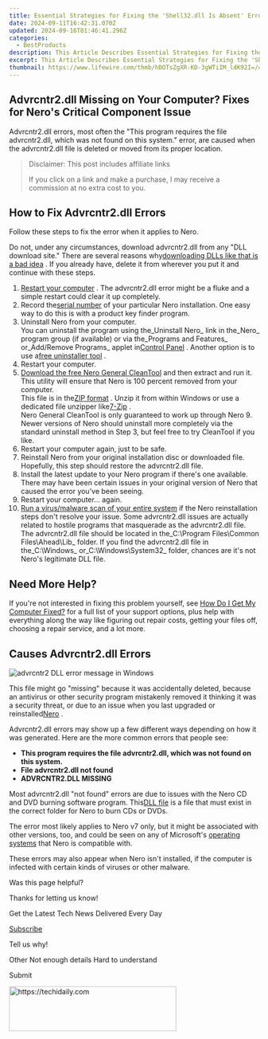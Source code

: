 ```yaml
---
title: Essential Strategies for Fixing the 'Shell32.dll Is Absent' Error
date: 2024-09-11T16:42:31.070Z
updated: 2024-09-16T01:46:41.296Z
categories:
  - BestProducts
description: This Article Describes Essential Strategies for Fixing the 'Shell32.dll Is Absent' Error
excerpt: This Article Describes Essential Strategies for Fixing the 'Shell32.dll Is Absent' Error
thumbnail: https://www.lifewire.com/thmb/hDOTsZgXR-KD-3gWTiIM_ldK92I=/400x300/filters:no_upscale():max_bytes(150000):strip_icc():format(webp)/shell32-dll-error-message-59b2b5119abed5001198877d.png
---
```


## Advrcntr2.dll Missing on Your Computer? Fixes for Nero's Critical Component Issue
 Advrcntr2.dll errors, most often the "This program requires the file advrcntr2.dll, which was not found on this system." error, are caused when the advrcntr2.dll file is deleted or moved from its proper location.  

>  Disclaimer: This post includes affiliate links
>
>  If you click on a link and make a purchase, I may receive a commission at no extra cost to you.
>

## How to Fix Advrcntr2.dll Errors

 Follow these steps to fix the error when it applies to Nero.

 Do not, under any circumstances, download advrcntr2.dll from any "DLL download site." There are several reasons why[downloading DLLs like that is a bad idea](https://www.lifewire.com/important-reasons-not-to-download-dll-files-2624455) . If you already have, delete it from wherever you put it and continue with these steps.

1. [Restart your computer](https://www.lifewire.com/how-to-reboot-a-computer-2624568) . The advrcntr2.dll error might be a fluke and a simple restart could clear it up completely.
2. Record the[serial number](https://www.lifewire.com/serial-number-2626008) of your particular Nero installation. One easy way to do this is with a product key finder program.
3. Uninstall Nero from your computer.  
 You can uninstall the program using the_Uninstall Nero_ link in the_Nero_ program group (if available) or via the_Programs and Features_ or_Add/Remove Programs_ applet in[Control Panel](https://www.lifewire.com/control-panel-2625841) . Another option is to use a[free uninstaller tool](https://www.lifewire.com/free-uninstaller-programs-2625188) .
4. Restart your computer.
5. [Download the free Nero General CleanTool](https://ccm.net/downloads/security-and-maintenance/6225-nero-general-clean-tool/) and then extract and run it. This utility will ensure that Nero is 100 percent removed from your computer.  
 This file is in the[ZIP format](https://www.lifewire.com/zip-file-2622675) . Unzip it from within Windows or use a dedicated file unzipper like[7-Zip](https://www.7-zip.org/) .  
 Nero General CleanTool is only guaranteed to work up through Nero 9\. Newer versions of Nero should uninstall more completely via the standard uninstall method in Step 3, but feel free to try CleanTool if you like.
6. Restart your computer again, just to be safe.
7. Reinstall Nero from your original installation disc or downloaded file. Hopefully, this step should restore the advrcntr2.dll file.
8. Install the latest update to your Nero program if there's one available. There may have been certain issues in your original version of Nero that caused the error you've been seeing.
9. Restart your computer... again.
10. [Run a virus/malware scan of your entire system](https://www.lifewire.com/properly-scan-your-computer-for-viruses-and-other-malware-2624526) if the Nero reinstallation steps don't resolve your issue. Some advrcntr2.dll issues are actually related to hostile programs that masquerade as the advrcntr2.dll file.  
 The advrcntr2.dll file should be located in the_C:\\Program Files\\Common Files\\Ahead\\Lib_ folder. If you find the advrcntr2.dll file in the_C:\\Windows_ or_C:\\Windows\\System32_ folder, chances are it's not Nero's legitimate DLL file.

## Need More Help?

 If you're not interested in fixing this problem yourself, see [How Do I Get My Computer Fixed?](https://www.lifewire.com/how-do-i-get-my-computer-fixed-2625167) for a full list of your support options, plus help with everything along the way like figuring out repair costs, getting your files off, choosing a repair service, and a lot more.

## Causes Advrcntr2.dll Errors

![advrcntr2 DLL error message in Windows](https://www.lifewire.com/thmb/3e1uUrqXRh_xdj86lUiF0jNUOSA=/1500x0/filters:no_upscale():max_bytes(150000):strip_icc():format(webp)/advrcntr2-dll-error-message-5a8ed78b6bf069003732002c.png)

 This file might go "missing" because it was accidentally deleted, because an antivirus or other security program mistakenly removed it thinking it was a security threat, or due to an issue when you last upgraded or reinstalled[Nero](https://www.nero.com/) .

 Advrcntr2.dll errors may show up a few different ways depending on how it was generated. Here are the more common errors that people see:

* **This program requires the file advrcntr2.dll, which was not found on this system.**
* **File advrcntr2.dll not found**
* **ADVRCNTR2.DLL MISSING**

 Most advrcntr2.dll "not found" errors are due to issues with the Nero CD and DVD burning software program. This[DLL file](https://www.lifewire.com/what-is-a-dll-file-2625852) is a file that must exist in the correct folder for Nero to burn CDs or DVDs.

 The error most likely applies to Nero v7 only, but it might be associated with other versions, too, and could be seen on any of Microsoft's [operating systems](https://www.lifewire.com/operating-systems-2625912) that Nero is compatible with.

 These errors may also appear when Nero isn't installed, if the computer is infected with certain kinds of viruses or other malware.

Was this page helpful?

Thanks for letting us know!

 Get the Latest Tech News Delivered Every Day

[Subscribe](https://www.lifewire.com/#)

Tell us why!

 Other  Not enough details  Hard to understand

 Submit

<ins class="adsbygoogle"
     style="display:block"
     data-ad-format="autorelaxed"
     data-ad-client="ca-pub-7571918770474297"
     data-ad-slot="1223367746"></ins>

<ins class="adsbygoogle"
     style="display:block"
     data-ad-client="ca-pub-7571918770474297"
     data-ad-slot="8358498916"
     data-ad-format="auto"
     data-full-width-responsive="true"></ins>



<!-- affiliate ads begin -->
<a href="https://aligracehair.sjv.io/c/5597632/2135372/19272" target="_top" id="2135372">
  <img src="//a.impactradius-go.com/display-ad/19272-2135372" border="0" alt="https://techidaily.com" width="336" height="90"/>
</a>
<img height="0" width="0" src="https://aligracehair.sjv.io/i/5597632/2135372/19272" style="position:absolute;visibility:hidden;" border="0" />
<!-- affiliate ads end -->


